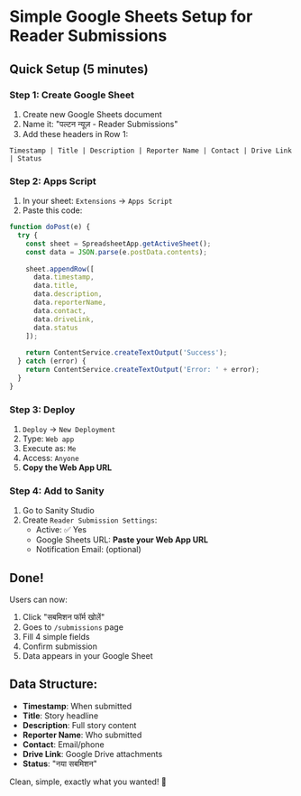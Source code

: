 # Simple Google Sheets Setup for Reader Submissions

## Quick Setup (5 minutes)

### Step 1: Create Google Sheet
1. Create new Google Sheets document
2. Name it: "पल्टन न्यूज़ - Reader Submissions"
3. Add these headers in Row 1:
```
Timestamp | Title | Description | Reporter Name | Contact | Drive Link | Status
```

### Step 2: Apps Script
1. In your sheet: `Extensions` → `Apps Script`
2. Paste this code:

```javascript
function doPost(e) {
  try {
    const sheet = SpreadsheetApp.getActiveSheet();
    const data = JSON.parse(e.postData.contents);
    
    sheet.appendRow([
      data.timestamp,
      data.title,
      data.description, 
      data.reporterName,
      data.contact,
      data.driveLink,
      data.status
    ]);
    
    return ContentService.createTextOutput('Success');
  } catch (error) {
    return ContentService.createTextOutput('Error: ' + error);
  }
}
```

### Step 3: Deploy
1. `Deploy` → `New Deployment`
2. Type: `Web app`
3. Execute as: `Me`
4. Access: `Anyone`
5. **Copy the Web App URL**

### Step 4: Add to Sanity
1. Go to Sanity Studio
2. Create `Reader Submission Settings`:
   - Active: ✅ Yes
   - Google Sheets URL: **Paste your Web App URL**
   - Notification Email: (optional)

## Done! 

Users can now:
1. Click "सबमिशन फॉर्म खोलें" 
2. Goes to `/submissions` page
3. Fill 4 simple fields
4. Confirm submission
5. Data appears in your Google Sheet

## Data Structure:
- **Timestamp**: When submitted
- **Title**: Story headline  
- **Description**: Full story content
- **Reporter Name**: Who submitted
- **Contact**: Email/phone
- **Drive Link**: Google Drive attachments
- **Status**: "नया सबमिशन"

Clean, simple, exactly what you wanted! 🎯
